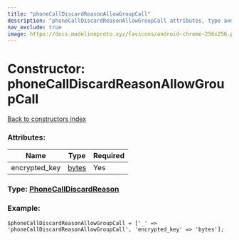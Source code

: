 ```yaml
---
title: "phoneCallDiscardReasonAllowGroupCall"
description: "phoneCallDiscardReasonAllowGroupCall attributes, type and example"
nav_exclude: true
image: https://docs.madelineproto.xyz/favicons/android-chrome-256x256.png
---
```

# Constructor: phoneCallDiscardReasonAllowGroupCall  
[Back to constructors index](/API_docs/constructors/index.html)



### Attributes:

| Name     |    Type       | Required |
|----------|---------------|----------|
|encrypted\_key|[bytes](/API_docs/types/bytes.html) | Yes|



### Type: [PhoneCallDiscardReason](/API_docs/types/PhoneCallDiscardReason.html)


### Example:

```
$phoneCallDiscardReasonAllowGroupCall = ['_' => 'phoneCallDiscardReasonAllowGroupCall', 'encrypted_key' => 'bytes'];
```  
